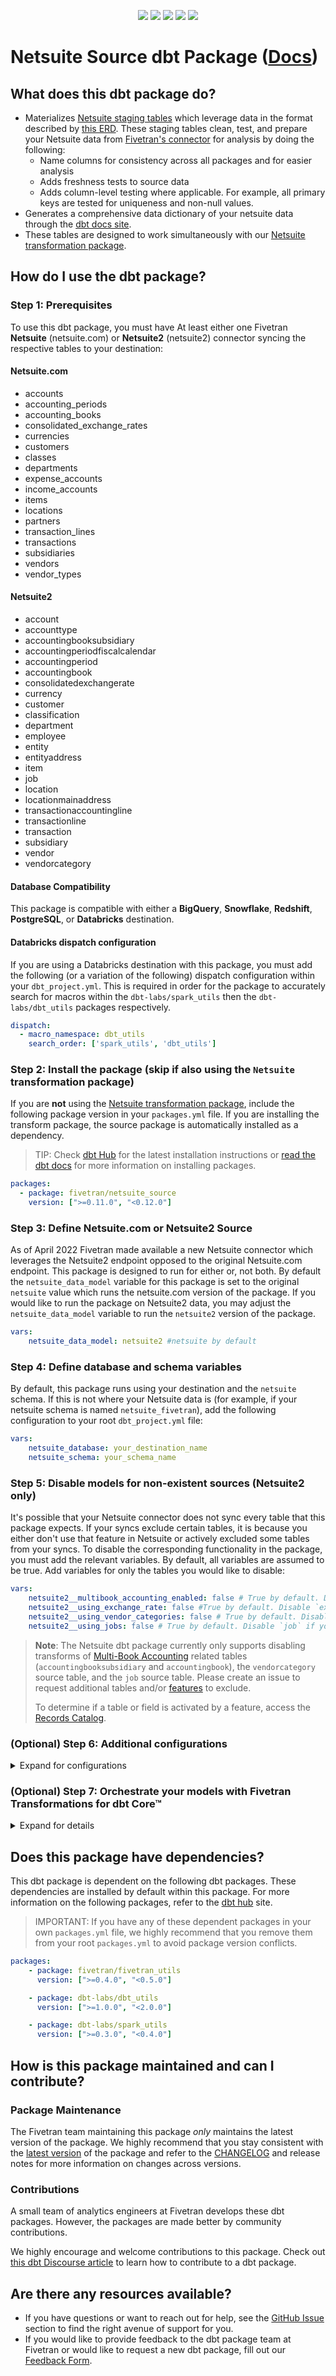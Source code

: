 <p align="center">
    <a alt="License"
        href="https://github.com/fivetran/dbt_netsuite_source/blob/main/LICENSE">
        <img src="https://img.shields.io/badge/License-Apache%202.0-blue.svg" /></a>
    <a alt="dbt-core">
        <img src="https://img.shields.io/badge/dbt_Core™_version->=1.3.0_<2.0.0-orange.svg" /></a>
    <a alt="Maintained?">
        <img src="https://img.shields.io/badge/Maintained%3F-yes-green.svg" /></a>
    <a alt="PRs">
        <img src="https://img.shields.io/badge/Contributions-welcome-blueviolet" /></a>
    <a alt="Fivetran Quickstart Compatible"
        href="https://fivetran.com/docs/transformations/dbt/quickstart">
        <img src="https://img.shields.io/badge/Fivetran_Quickstart_Compatible%3F-yes-green.svg" /></a>
</p>

# Netsuite Source dbt Package ([Docs](https://fivetran.github.io/dbt_netsuite_source/))
## What does this dbt package do?
<!--section="netsuite_source_model"-->
- Materializes [Netsuite staging tables](https://fivetran.github.io/dbt_netsuite_source/#!/overview/netsuite_source/models/?g_v=1&g_e=seeds) which leverage data in the format described by [this ERD](https://fivetran.com/docs/applications/netsuite#schemainformation). These staging tables clean, test, and prepare your Netsuite data from [Fivetran's connector](https://fivetran.com/docs/applications/netsuite) for analysis by doing the following:
  - Name columns for consistency across all packages and for easier analysis
  - Adds freshness tests to source data
  - Adds column-level testing where applicable. For example, all primary keys are tested for uniqueness and non-null values.
- Generates a comprehensive data dictionary of your netsuite data through the [dbt docs site](https://fivetran.github.io/dbt_netsuite_source/).
- These tables are designed to work simultaneously with our [Netsuite transformation package](https://github.com/fivetran/dbt_netsuite).
<!--section-end-->

## How do I use the dbt package?
### Step 1: Prerequisites
To use this dbt package, you must have At least either one Fivetran **Netsuite** (netsuite.com) or **Netsuite2** (netsuite2) connector syncing the respective tables to your destination:
#### Netsuite.com
- accounts
- accounting_periods
- accounting_books
- consolidated_exchange_rates
- currencies
- customers
- classes
- departments
- expense_accounts
- income_accounts
- items
- locations
- partners
- transaction_lines
- transactions
- subsidiaries
- vendors
- vendor_types

#### Netsuite2
- account
- accounttype
- accountingbooksubsidiary
- accountingperiodfiscalcalendar
- accountingperiod
- accountingbook
- consolidatedexchangerate
- currency
- customer
- classification
- department
- employee
- entity
- entityaddress
- item
- job
- location
- locationmainaddress
- transactionaccountingline
- transactionline
- transaction
- subsidiary
- vendor
- vendorcategory

#### Database Compatibility
This package is compatible with either a **BigQuery**, **Snowflake**, **Redshift**, **PostgreSQL**, or **Databricks** destination.

#### Databricks dispatch configuration
If you are using a Databricks destination with this package, you must add the following (or a variation of the following) dispatch configuration within your `dbt_project.yml`. This is required in order for the package to accurately search for macros within the `dbt-labs/spark_utils` then the `dbt-labs/dbt_utils` packages respectively.
```yml
dispatch:
  - macro_namespace: dbt_utils
    search_order: ['spark_utils', 'dbt_utils']
```

### Step 2: Install the package (skip if also using the `Netsuite` transformation package)
If you  are **not** using the [Netsuite transformation package](https://github.com/fivetran/dbt_netsuite), include the following package version in your `packages.yml` file. If you are installing the transform package, the source package is automatically installed as a dependency.
> TIP: Check [dbt Hub](https://hub.getdbt.com/) for the latest installation instructions or [read the dbt docs](https://docs.getdbt.com/docs/package-management) for more information on installing packages.
```yaml
packages:
  - package: fivetran/netsuite_source
    version: [">=0.11.0", "<0.12.0"]
```

### Step 3: Define Netsuite.com or Netsuite2 Source
As of April 2022 Fivetran made available a new Netsuite connector which leverages the Netsuite2 endpoint opposed to the original Netsuite.com endpoint. This package is designed to run for either or, not both. By default the `netsuite_data_model` variable for this package is set to the original `netsuite` value which runs the netsuite.com version of the package. If you would like to run the package on Netsuite2 data, you may adjust the `netsuite_data_model` variable to run the `netsuite2` version of the package.
```yml
vars:
    netsuite_data_model: netsuite2 #netsuite by default
```

### Step 4: Define database and schema variables
By default, this package runs using your destination and the `netsuite` schema. If this is not where your Netsuite data is (for example, if your netsuite schema is named `netsuite_fivetran`), add the following configuration to your root `dbt_project.yml` file:

```yml
vars:
    netsuite_database: your_destination_name
    netsuite_schema: your_schema_name 
```

### Step 5: Disable models for non-existent sources (Netsuite2 only)
It's possible that your Netsuite connector does not sync every table that this package expects. If your syncs exclude certain tables, it is because you either don't use that feature in Netsuite or actively excluded some tables from your syncs. To disable the corresponding functionality in the package, you must add the relevant variables. By default, all variables are assumed to be true. Add variables for only the tables you would like to disable:
```yml
vars:
    netsuite2__multibook_accounting_enabled: false # True by default. Disable `accountingbooksubsidiary` and `accountingbook` if you are not using the Multi-Book Accounting feature
    netsuite2__using_exchange_rate: false #True by default. Disable `exchange_rate` if you don't utilize exchange rates. If you set this variable to false and are using the `netsuite` transformation package, ensure it is scoped globally so that the `netsuite` package can access it as well.  
    netsuite2__using_vendor_categories: false # True by default. Disable `vendorcategory` if you don't categorize your vendors
    netsuite2__using_jobs: false # True by default. Disable `job` if you don't use jobs

```
> **Note**: The Netsuite dbt package currently only supports disabling transforms of [Multi-Book Accounting](https://docs.oracle.com/en/cloud/saas/netsuite/ns-online-help/book_3831565332.html) related tables (`accountingbooksubsidiary` and `accountingbook`), the `vendorcategory` source table, and the `job` source table. Please create an issue to request additional tables and/or [features](https://docs.oracle.com/en/cloud/saas/netsuite/ns-online-help/bridgehead_N233872.html) to exclude.
>
> To determine if a table or field is activated by a feature, access the [Records Catalog](https://docs.oracle.com/en/cloud/saas/netsuite/ns-online-help/article_159367781370.html).

### (Optional) Step 6: Additional configurations
<details><summary>Expand for configurations</summary>

#### Passing Through Additional Fields
This package includes all source columns defined in the macros folder. You can add more columns using our pass-through column variables. These variables allow for the pass-through fields to be aliased (`alias`) and casted (`transform_sql`) if desired, but not required. Datatype casting is configured via a sql snippet within the `transform_sql` key. You may add the desired sql while omitting the `as field_name` at the end and your custom pass-though fields will be casted accordingly. Use the below format for declaring the respective pass-through variables:

```yml
vars:
    accounts_pass_through_columns: 
        - name: "new_custom_field"
          alias: "custom_field"
    classes_pass_through_columns: 
        - name: "this_field"
    departments_pass_through_columns: 
        - name: "unique_string_field"
          alias: "field_id"
          transform_sql: "cast(field_id as string)"
    transactions_pass_through_columns: 
        - name: "that_field"
    transaction_lines_pass_through_columns: 
        - name: "other_id"
          alias: "another_id"
          transform_sql: "cast(another_id as int64)"
    customers_pass_through_columns: 
        - name: "customer_custom_field"
          alias: "customer_field"
    entities_pass_through_columns:
        - name: "entity_custom_field"
          alias: "entity_field"
    locations_pass_through_columns: 
        - name: "location_custom_field"
    subsidiaries_pass_through_columns: 
        - name: "sub_field"
          alias: "subsidiary_field"
    consolidated_exchange_rates_pass_through_columns: 
        - name: "consolidate_this_field"
    vendors_pass_through_columns: 
        - name: "vendors_custom_field"
          alias: "vendors_field"
    items_pass_through_columns: 
        - name: "items_custom_field"
          alias: "items_field"
```
#### Change the build schema
By default, this package builds the Netsuite staging models within a schema titled (`<target_schema>` + `_netsuite_source`) in your destination. If this is not where you would like your netsuite staging data to be written to, add the following configuration to your root `dbt_project.yml` file:

```yml
models:
    netsuite_source:
      +schema: my_new_schema_name # leave blank for just the target_schema
```
    
#### Change the source table references
If an individual source table has a different name than the package expects, add the table name as it appears in your destination to the respective variable:
> IMPORTANT: See this project's [`dbt_project.yml`](https://github.com/fivetran/dbt_netsuite_source/blob/main/dbt_project.yml) variable declarations to see the expected names.
    
```yml
vars:
    # For all Netsuite source tables
    netsuite_<default_source_table_name>_identifier: your_table_name 

    # For all Netsuite2 source tables
    netsuite2_<default_source_table_name>_identifier: your_table_name 
```
#### Override the data models variable
This package is designed to run **either** the Netsuite.com or Netsuite2 data models. However, for documentation purposes, an additional variable `netsuite_data_model_override` was created to allow for both data model types to be run at the same time by setting the variable value to `netsuite`. This is only to ensure the [dbt docs](https://fivetran.github.io/dbt_netsuite_source/) (which is hosted on this repository) is generated for both model types. While this variable is provided, we recommend you do not adjust the variable and instead change the `netsuite_data_model` variable to fit your configuration needs.

</details>

### (Optional) Step 7: Orchestrate your models with Fivetran Transformations for dbt Core™
<details><summary>Expand for details</summary>
<br>

Fivetran offers the ability for you to orchestrate your dbt project through [Fivetran Transformations for dbt Core™](https://fivetran.com/docs/transformations/dbt). Learn how to set up your project for orchestration through Fivetran in our [Transformations for dbt Core™ setup guides](https://fivetran.com/docs/transformations/dbt#setupguide).

</details>

## Does this package have dependencies?
This dbt package is dependent on the following dbt packages. These dependencies are installed by default within this package. For more information on the following packages, refer to the [dbt hub](https://hub.getdbt.com/) site.
> IMPORTANT: If you have any of these dependent packages in your own `packages.yml` file, we highly recommend that you remove them from your root `packages.yml` to avoid package version conflicts.
```yml
packages:
    - package: fivetran/fivetran_utils
      version: [">=0.4.0", "<0.5.0"]

    - package: dbt-labs/dbt_utils
      version: [">=1.0.0", "<2.0.0"]

    - package: dbt-labs/spark_utils
      version: [">=0.3.0", "<0.4.0"]
```
          
## How is this package maintained and can I contribute?
### Package Maintenance
The Fivetran team maintaining this package _only_ maintains the latest version of the package. We highly recommend that you stay consistent with the [latest version](https://hub.getdbt.com/fivetran/netsuite_source/latest/) of the package and refer to the [CHANGELOG](https://github.com/fivetran/dbt_netsuite_source/blob/main/CHANGELOG.md) and release notes for more information on changes across versions.

### Contributions
A small team of analytics engineers at Fivetran develops these dbt packages. However, the packages are made better by community contributions.

We highly encourage and welcome contributions to this package. Check out [this dbt Discourse article](https://discourse.getdbt.com/t/contributing-to-a-dbt-package/657) to learn how to contribute to a dbt package.

## Are there any resources available?
- If you have questions or want to reach out for help, see the [GitHub Issue](https://github.com/fivetran/dbt_netsuite_source/issues/new/choose) section to find the right avenue of support for you.
- If you would like to provide feedback to the dbt package team at Fivetran or would like to request a new dbt package, fill out our [Feedback Form](https://www.surveymonkey.com/r/DQ7K7WW).